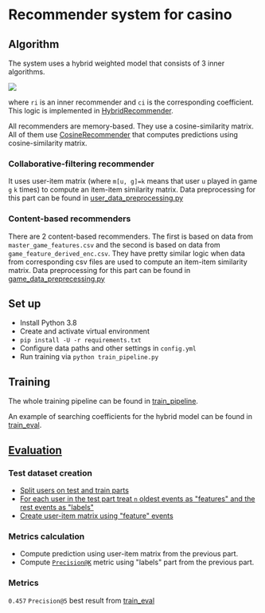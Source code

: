 # Recommender system for casino

## Algorithm
The system uses a hybrid weighted model that consists of 3 inner algorithms.

<img src="https://render.githubusercontent.com/render/math?math=r=\sum_{i=1}^3{c_i*r_i(x)}">

where `ri` is an inner recommender and `ci` is the corresponding coefficient. 
This logic is implemented in [HybridRecommender](recommenders.py#L99).

All recommenders are memory-based. 
They use a cosine-similarity matrix. 
All of them use [CosineRecommender](recommenders.py#L39) that 
computes predictions using cosine-similarity matrix.

### Collaborative-filtering recommender
It uses user-item matrix (where `m[u, g]=k` means that user `u` played in game `g` `k` times) 
to compute an item-item similarity matrix. 
Data preprocessing for this part can be found in [user_data_preprocessing.py](user_data_preprocessing.py)

### Content-based recommenders
There are 2 content-based recommenders. The first is based on data from `master_game_features.csv` 
and the second is based on data from `game_feature_derived_enc.csv`. 
They have pretty similar logic when data from corresponding csv files are used 
to compute an item-item similarity matrix.
Data preprocessing for this part can be found in [game_data_preprecessing.py](game_data_preprecessing.py)

## Set up
* Install Python 3.8
* Create and activate virtual environment
* `pip install -U -r requirements.txt`
* Configure data paths and other settings in `config.yml`
* Run training via `python train_pipeline.py`

## Training
The whole training pipeline can be found in [train_pipeline](train_pipeline.py).

An example of searching coefficients for the hybrid model can be found in [train_eval](train_eval.ipynb).

## [Evaluation](train_pipeline.py#L62)

### Test dataset creation
* [Split users on test and train parts](user_data_preprocessing.py#L28)
* [For each user in the test part treat `n` oldest events 
as "features" and the rest events as "labels"](user_data_preprocessing.py#L28)
* [Create user-item matrix using "feature" events](user_data_preprocessing.py#L86)

### Metrics calculation
* Compute prediction using user-item matrix from the previous part.
* Compute [`Precision@K`](metrics.py) metric using "labels" part from the previous part.
### Metrics
`0.457` `Precision@5` best result from [train_eval](train_eval.ipynb)
